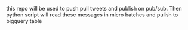 this repo will be used to push pull tweets and publish on pub/sub. Then python script will read these messages in micro batches and pulish to bigquery table

